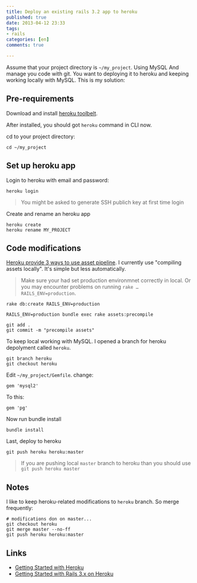 ```yaml
---
title: Deploy an existing rails 3.2 app to heroku
published: true
date: 2013-04-12 23:33
tags:
- rails
categories: [en]
comments: true

---
```



Assume that your project directory is `~/my_project`. Using MySQL And manage you code with git. You want to deploying it to heroku and keeping working locally with MySQL. This is my solution:

## Pre-requirements

Download and install [heroku toolbelt](https://toolbelt.heroku.com/).

After installed, you should got `heroku` command in CLI now.

cd to your project directory:

    cd ~/my_project

## Set up heroku app

Login to heroku with email and password:

    heroku login

> You might be asked to generate SSH publich key at first time login

Create and rename an heroku app

    heroku create
    heroku rename MY_PROJECT

## Code modifications
[Heroku provide 3 ways to use asset pipeline](https://devcenter.heroku.com/articles/rails-asset-pipeline). I currently use "compiling assets locally". It's simple but less automatically.

> Make sure your had set production environmnet correctly in local. Or you may encounter problems on running `rake … RAILS_ENV=production`.

    rake db:create RAILS_ENV=production
    
    RAILS_ENV=production bundle exec rake assets:precompile

    git add .
    git commit -m "precompile assets"


To keep local working with MySQL. I opened a branch for heroku depolyment called `heroku`.

    git branch heroku
    git checkout heroku

Edit `~/my_project/Gemfile`. change:

    gem 'mysql2'

To this:

    gem 'pg'

Now run bundle install

    bundle install

Last, deploy to heroku

    git push heroku heroku:master

> If you are pushing local `master` branch to heroku than you should use `git push heroku master`

## Notes
I like to keep heroku-related modifications to `heroku` branch. So merge frequently:

    # modifications don on master...
    git checkout heroku
    git merge master --no-ff
    git push heroku heroku:master

## Links
* [Getting Started with Heroku](https://devcenter.heroku.com/articles/quickstart)
* [Getting Started with Rails 3.x on Heroku](https://devcenter.heroku.com/articles/rails3)

